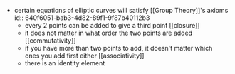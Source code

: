 - certain equations of elliptic curves will satisfy [[Group Theory]]'s axioms
  id:: 640f6051-bab3-4d82-89f1-9f87b40112b3
	- every 2 points can be added to give a third point [[closure]]
	- it does not matter in what order the two points are added [[commutativity]]
	- if you have more than two points to add, it doesn't matter which ones you add first either [[associativity]]
	- there is an identity element